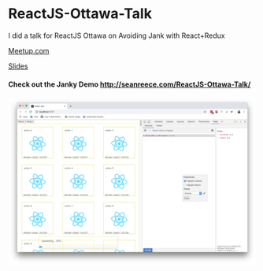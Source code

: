 # ReactJS-Ottawa-Talk
I did a talk for ReactJS Ottawa on Avoiding Jank with React+Redux

[Meetup.com](https://www.meetup.com/en-AU/Ottawa-ReactJS-Meetup/events/rhfpwpyxnbhc/)

[Slides](https://slides.com/seanreece/deck)

#### Check out the Janky Demo http://seanreece.com/ReactJS-Ottawa-Talk/
<p align="center">
  <img src="./jank-demo/janky-demo.png" alt="Jank Demo"/>
</p>
